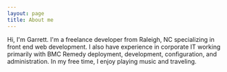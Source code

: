 ```yaml
---
layout: page
title: About me
---
```


Hi, I'm Garrett. I'm a freelance developer from Raleigh, NC specializing in front end web development.  I also have experience in corporate IT working primarily with BMC Remedy deployment, development, configuration, and administration.  In my free time, I enjoy playing music and traveling.
